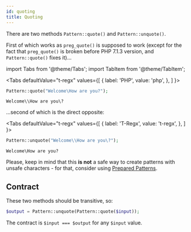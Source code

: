 ```yaml
---
id: quoting
title: Quoting
---
```


There are two methods `Pattern::quote()` and `Pattern::unquote()`.

First of which works as `preg_quote()` is supposed to
work (except for the fact that `preg_quote()` is broken before PHP 7.1.3 version, and `Pattern::quote()` fixes it)...

import Tabs from '@theme/Tabs';
import TabItem from '@theme/TabItem';

<Tabs
defaultValue="t-regx"
values={[
{ label: 'PHP', value: 'php', },
]
}>
<TabItem value="t-regx">

```php
Pattern::quote("Welcome\How are you?");
```

</TabItem>
</Tabs>

<!--T-Regx:{echo-at(0)}-->
<!--Result-Output-->

<div className="output-block">

```text
Welcome\\How are you\?
```

</div>

...second of which is the direct opposite:

<Tabs
defaultValue="t-regx"
values={[
{ label: 'T-Regx', value: 't-regx', },
]
}>
<TabItem value="t-regx">

```php
Pattern::unquote("Welcome\\How are you\?");
```

</TabItem>
</Tabs>

<!--T-Regx:{echo-at(0)}-->
<!--Result-Output-->

<div className="output-block">

```text
Welcome\How are you?
```

</div>

Please, keep in mind that this **is not** a safe way to create patterns with unsafe characters - for that, consider
using [Prepared Patterns](prepared-patterns.md).

## Contract

These two methods should be transitive, so:

```php
$output = Pattern::unquote(Pattern::quote($input));
```

The contract is `$input === $output` for any `$input` value.
